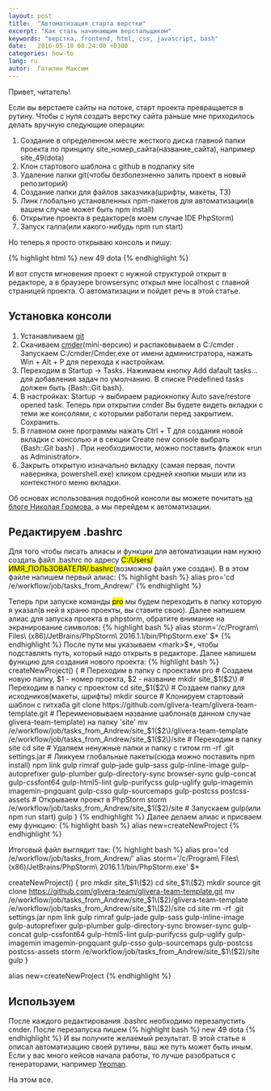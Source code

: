 ```yaml
---
layout: post
title:  "Автоматизация старта верстки"
excerpt: "Как стать начинающим верстальщиком"
keywords: "верстка, frontend, html, css, javascript, bash"
date:   2016-05-18 08:24:00 +0300
categories: how-to
lang: ru
autor:  Гатилин Максим
---
```

Привет, читатель!

Если вы верстаете сайты на потоке, старт проекта превращается в рутину. Чтобы с нуля создать верстку сайта раньше мне приходилось делать вручную следующие операции:

1. Создание в определенном месте жесткого диска главной папки проекта по принципу site_номер_сайта(название_сайта), например site_49(dota)
2. Клон стартового шаблона с github в подпапку site
3. Удаление папки git(чтобы безболезненно залить проект в новый репозиторий)
4. Создание папки для файлов заказчика(шрифты, макеты, ТЗ)
5. Линк глобально установленных npm-пакетов для автоматизации(в вашем случае может быть npm install)
6. Открытие проекта в редакторе(в моем случае IDE PhpStorm)
7. Запуск галпа(или какого-нибудь npm run start)

Но теперь я просто открываю консоль и пишу:

{% highlight html %}
new 49 dota
{% endhighlight %}

И вот спустя мгновения проект с нужной структурой открыт в редакторе, а в браузере browsersync открыл мне localhost с главной страницей проекта.
О автоматизации и пойдет речь в этой статье.

## Установка консоли
1. Устанавливаем <a href="https://git-scm.com/download/win" target="_blank">git</a>
2. Скачиваем <a href="http://cmder.net">cmder</a>(mini-версию) и распаковываем в C:/cmder . Запускаем C:/cmder/Cmder.exe от имени администратора, нажать Win + Alt + P для перехода к настройкам.
3. Переходим в Startup → Tasks. Нажимаем кнопку Add dafault tasks... для добавления задач по умолчанию. В списке Predefined tasks должен быть {Bash::Git bash}.
4. В настройках: Startup → выбираем радиокнопку Auto save/restore opened task. Теперь при открытии cmder Вы будете видеть вкладки с теми же консолями, с которыми работали перед закрытием. Сохранить.
5. В главном окне программы нажать Ctrl + T для создания новой вкладки с консолью и в секции Create new console выбрать {Bash::Git bash} . При необходимости, можно поставить флажок «run as Administrator».
6. Закрыть открытую изначально вкладку (самая первая, почти наверняка, powershell.exe) кликом средней кнопки мыши или из контекстного меню вкладки.

Об основах использования подобной консоли вы можете почитать <a href="http://nicothin.pro/page/console-windows" target="_blank">на блоге Николая Громова</a>, а мы перейдем к автоматизации.

## Редактируем .bashrc

Для того чтобы писать алиасы и функции для автоматизации нам нужно создать файл .bashrc по адресу <mark>C:/Users/ИМЯ_ПОЛЬЗОВАТЕЛЯ/.bashrc</mark>(возможно файл уже создан). В в этом файле напишем первый алиас:
{% highlight bash %}
alias pro='cd /e/workflow/job/tasks_from_Andrew/'
{% endhighlight %}

Теперь при запуске команды <mark>pro</mark> мы будем переходить в папку которую я указал(в ней я храню проекты, вы ставите свою). Далее напишем алиас для запуска проекта в phpstorm, обратите внимание на экранирование символов:
{% highlight bash %}
alias storm='/c/Program\ Files\ \(x86\)/JetBrains/PhpStorm\ 2016.1.1/bin/PhpStorm.exe' $*
{% endhighlight %}
После пути мы указываем <mark>$*</mark>, чтобы подставлять путь, который надо открыть в редакторе. Далее напишем функцию для создания нового проекта:
{% highlight bash %}
createNewProject() {
    # Переходим в папку с проектами
    pro
    # Создаем новую папку, $1 - номер проекта, $2 - название
    mkdir site_$1\($2\)
    # Переходим в папку с проектом
    cd site_$1\($2\)
    # Создаем папку для исходников(макеты, шрифты)
    mkdir source
    # Клонируем стартовый шаблон с гитхаба
    git clone https://github.com/glivera-team/glivera-team-template.git
    # Переименовываем название шаблона(в данном случае glivera-team-template) на папку 'site'
    mv /e/workflow/job/tasks_from_Andrew/site_$1\($2\)/glivera-team-template /e/workflow/job/tasks_from_Andrew/site_$1\($2\)/site
    # Переходим в папку site
    cd site
    # Удаляем ненужные папки и папку с гитом
    rm -rf .git settings.jar
    # Линкуем глобальные пакеты(сюда можно поставить npm install)
    npm link gulp rimraf gulp-jade gulp-sass gulp-inline-image gulp-autoprefixer gulp-plumber gulp-directory-sync browser-sync gulp-concat gulp-cssfont64 gulp-html5-lint gulp-purifycss gulp-uglify gulp-imagemin imagemin-pngquant gulp-csso gulp-sourcemaps gulp-postcss postcss-assets
    # Открываем проект в PhpStorm
    storm /e/workflow/job/tasks_from_Andrew/site_$1\($2\)/site
    # Запускаем gulp(или npm run start)
    gulp
}
{% endhighlight %}
Далее делаем алиас и присваем ему функцию:
{% highlight bash %}
alias new=createNewProject
{% endhighlight %}

Итоговый файл выглядит так:
{% highlight bash %}
alias pro='cd /e/workflow/job/tasks_from_Andrew/'
alias storm='/c/Program\ Files\ \(x86\)/JetBrains/PhpStorm\ 2016.1.1/bin/PhpStorm.exe' $*

createNewProject() {
    pro
    mkdir site_$1\($2\)
    cd site_$1\($2\)
    mkdir source
    git clone https://github.com/glivera-team/glivera-team-template.git
    mv /e/workflow/job/tasks_from_Andrew/site_$1\($2\)/glivera-team-template /e/workflow/job/tasks_from_Andrew/site_$1\($2\)/site
    cd site
    rm -rf .git settings.jar
    npm link gulp rimraf gulp-jade gulp-sass gulp-inline-image gulp-autoprefixer gulp-plumber gulp-directory-sync browser-sync gulp-concat gulp-cssfont64 gulp-html5-lint gulp-purifycss gulp-uglify gulp-imagemin imagemin-pngquant gulp-csso gulp-sourcemaps gulp-postcss postcss-assets
    storm /e/workflow/job/tasks_from_Andrew/site_$1\($2\)/site
    gulp
}

alias new=createNewProject
{% endhighlight %}

## Используем

После каждого редактирования .bashrc необходимо перезапустить cmder. После перезапуска пишем
{% highlight bash %}
new 49 dota
{% endhighlight %}
И вы получите желаемый результат. В этой статье я описал автоматизацию своей рутины, ваш же путь может быть иным. Если у вас много кейсов начала работы, то лучше разобраться с генераторами, например <a href="http://yeoman.io/" target="_blank">Yeoman</a>.

На этом все.